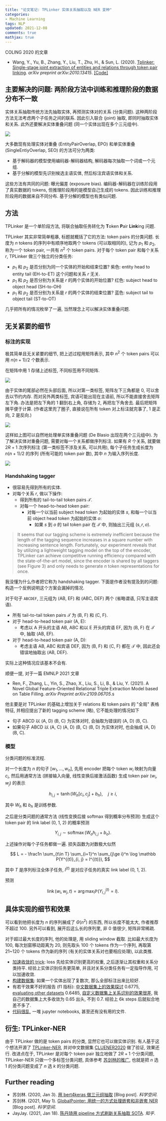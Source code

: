 ```yaml
---
title: "论文笔记: TPLinker 实体关系抽取以及 NER 变种"
categories: 
- Machine Learning
tags: NLP
updated: 2021-12-08
comments: true
mathjax: true
---
```


COLING 2020 的文章

- Wang, Y., Yu, B., Zhang, Y., Liu, T., Zhu, H., & Sun, L. (2020). [Tplinker: Single-stage joint extraction of entities and relations through token pair linking](https://arxiv.org/abs/2010.13415). *arXiv preprint arXiv:2010.13415*. [[Code]](https://github.com/131250208/TPlinker-joint-extraction)

<!-- more -->

## 主要解决的问题: 两阶段方法中训练和推理阶段的数据分布不一致

实体关系抽取传统方法先抽取实体, 再预测实体对的关系 (分类问题). 这种两阶段方法无法考虑两个子任务之间的联系. 因此引入联合 (joint) 抽取, 即同时抽取实体和关系. 此外还要解决实体重叠问题 (同一个实体出现在多个三元组中).

![](https://shiina18.github.io/assets/posts/images/20210729141153304_12040.png)

大多数现有处理实体对重叠 (EntityPairOverlap, EPO) 和单实体重叠 (SingleEntiyOverlap, SEO) 的方法可分为两类:

- 基于解码器的模型使用编码器-解码器结构, 解码器每次抽取一个词或一个元组.
- 基于分解的模型先识别候选主语实体, 然后标注宾语实体和关系.

这些方法有共同的问题: 曝光偏差 (exposure bias). 编码器-解码器在训练阶段用了真实数据的 tokens, 但推理阶段用的是模型自己生成的 tokens. 因此训练和推理阶段用的数据来自不同分布. 基于分解的模型也有类似问题.

## 方法

TPLinker 是一个单阶段方法, 将联合抽取任务转化为 **T**oken **P**air **Link**ing 问题. 

TPLinker 其实非常简单粗暴, 标题就概括了它的方法: token pairs 的分类问题. 长度为 $n$ tokens 的序列中有顺序地取两个 tokens (可以取相同的), 记为 $p_1$ 和 $p_2$, 称为一个 token pair, 一共有 $n^2$ 个 token pairs. 对于每个 token pair 和每个关系 $r$, TPLinker 做三个独立的分类任务:  

- $p_1$ 和 $p_2$ 是否分别为同一个实体的开始和结束位置? 紫色: entity head to entity tail (EH-to-ET) 这个问题和关系 $r$ 无关.
- $p_1$ 和 $p_2$ 是否分别为关系是 $r$ 的两个实体的开始位置? 红色: subject head to object head (SH-to-OH)
- $p_1$ 和 $p_2$ 是否分别为关系是 $r$ 的两个实体的结束位置? 蓝色: subject tail to object tail (ST-to-OT)

几乎把所有的情况枚举了一遍, 当然理念上可以解决实体重叠问题.

## 无关紧要的细节

### 标注的实现

极其简单且无关紧要的细节, 把上述过程用矩阵表示, 其中 $n^2$ 个 token pairs 可以用 $n(n+1)/2$ 个数表示. 

在矩阵中用 1 存储上述标签, 不同标签用不同矩阵. 

![](https://shiina18.github.io/assets/posts/images/20210729152522371_6090.png)

由于实体的尾部必然在头部后面, 所以对第一类标签, 矩阵左下三角都是 0, 可以舍去以节约内存. 而对另外两类标签, 宾语可能出现在主语前, 所以不能直接舍去矩阵左下角. 办法是把左下角的 1 翻到右上角, 存储为 2, 再把左下角舍去. 最后把矩阵摊平便于计算. (作者这里兜了圈子, 直接说在所有 token 对上标注就完事了, 1 是正向, 2 是反向.)

![](https://shiina18.github.io/assets/posts/images/20210729153212959_8133.png)

这样如上图可以自然地处理单实体重叠问题 (De Blasio 出现在两个三元组中). 为了解决实体对重叠问题, 需要对每一个关系都做序列标注. 如果有 $R$ 个关系, 就要做 $2R + 1$ 次序列标注 (第一类标签不涉及关系, 可以共用), 每个子任务生成长度为 $n(n+1)/2$ 的序列 (所有可能的 token pair 数), 其中 $n$ 为输入序列长度.

![](https://shiina18.github.io/assets/posts/images/20210729154149790_605.png)

### Handshaking tagger

- 很容易先得到所有的实体.
- 对每个关系 $r$, 做以下操作:
    - 得到所有的 tail-to-tail token pairs $\mathcal T$.
    - 对每一个 head-to-head token pair:
        - 对每一个以当前 subject head token 为起始的实体 $s$, 和每一个以当前 object head token 为起始的实体 $o$:
            - 如果 $s$ 到 $o$ 的 tail token pair 在 $\mathcal T$ 中, 则抽出三元组 $(s, r, o)$.

> It seems that our tagging scheme is extremely inefficient because the length of the tagging sequence increases in a square number with increasing sentence length. Fortunately, our experiment reveals that by utilizing a lightweight tagging model on the top of the encoder, TPLinker can achieve competitive running efficiency compared with the state-of-the-art model, since the encoder is shared by all taggers (see Figure 3) and only needs to generate $n$ token representations for once.

我没懂为什么作者把它称为 handshaking tagger. 下面是作者没有提及到的问题: 构造一个反例说明这个方案会漏掉的情况.

对于句子 `ABCDEF`, 三元组为 (AB, EF) 和 (ABC, DEF) 两个 (省略谓语, 只写主语宾语). 

- 所有 tail-to-tail token pairs $\mathcal T$ 为 (B, F) 和 (C, F). 
- 对于 head-to-head token pair (A, E):
    - 考虑以 A 开头的主语 AB, ABC 和以 E 开头的宾语 EF, 因为 (B, F) 在 $\mathcal T$ 中, 抽取 (AB, EF).
- 对于 head-to-head token pair (A, D):
    - 考虑主语 AB, ABC 和宾语 DEF, 因为 (B, F) 和 (C, F) 都在 $\mathcal T$ 中, 因此还会错误地抽取出 (AB, DEF).

实际上这种情况应该基本不会有.

顺便一提, 对于一篇 EMNLP 2021 文章

- Ren, F., Zhang, L., Yin, S., Zhao, X., Liu, S., Li, B., & Liu, Y. (2021). A Novel Global Feature-Oriented Relational Triple Extraction Model based on Table Filling. *arXiv Preprint arXiv:2109.06705*.s

他主要是对 TPLinker 的基础上增加关于 relations 和 token pairs 的 "全局" 表格特征, 并相应提出了新的 tagging scheme (略), 它不能处理的情况如下

- 句子 ABCD 以 (A, D) (B, C) 为实体对时, 会抽取为错误的 (A, D) (B, C). 
- 如果句子 ABCD 以 (A, C) (A, D) (B, C) (B, D) 为实体对时, 也会抽成 (A, D) (B, C).

### 模型

分类问题的标准流程.

对一个长度为 $n$ 的句子 $[w_1, \dots, w_n]$, 先用 encoder 把每个 token $w_i$ 映射为向量 $c_i$, 然后用通常方法 (拼接输入向量, 线性变换后接激活函数) 生成 token pair $(w_i, w_j)$ 的表示

$$
h_{i, j} = \operatorname{tanh}\left(W_h [c_i, c_j] + b_h\right), \quad j\ge i,
$$

其中 $W_h$ 和 $b_h$ 是训练参数.

之后是分类问题的通常方法 (线性变换后接 softmax 得到概率分布预测) 生成这个 token pair 的 link label (0, 1, 2) 的概率预测

$$
Y_{i,j} \sim \operatorname{softmax}(W_o h_{i, j} + b_o).
$$

上述操作对每个子任务都做一遍. 损失函数为对数极大似然

$$
L = - \frac1n \sum_{t\in T} \sum_{i=1}^n \sum_{j\ge i}^n  \log \mathbb P(Y^{(t)}_{i, j} = l^{(t)}),
$$

其中 $T$ 是序列标注全体子任务, $l^{(t)}$ 是对应子任务的真实 link label (0, 1, 2).

预测

$$
\operatorname{link}(w_i, w_j, t) = \operatorname{arg\,max}_l \mathbb P(Y^{(t)}_{i, j} = l).
$$

## 具体实现的细节和效果

可以看到他把长度为 $n$ 的序列展成了 $\Theta(n^2)$ 的东西, 所以长度不能太大, 作者推荐不超过 100. 另外可以看到, 展开后这么长的序列里, 非 0 值很少, 矩阵非常稀疏.

对于超过最大长度的序列, 他的处理是, 用 sliding window 截取. 比如最大长度为 100, 每次划窗移动距离为 20, 则先取头 100 个 tokens 作为一个序列, 再取第 21~120 个 tokens 作为新的序列 (有关的实体关系对也要相应处理), 以此类推.

- [加速收敛的 trick](https://github.com/131250208/TPlinker-joint-extraction/issues/28): loss 先给实体识别更高的权重, 之后逐渐让其权重和关系分类持平. 经验上实体识别任务更简单, 并且对关系分类任务有一定指导作用, 可以加速收敛.
- [构建数据集](https://github.com/131250208/TPlinker-joint-extraction/issues/29): 如果一个实体出现了复数次, 那么全部标注出来比较好.
- 有若干效果不好的报告 (f1 指标): [中文数据集上的效果探讨](https://github.com/131250208/TPlinker-joint-extraction/issues/39) 0.6775, [evaluating other datasets](https://github.com/131250208/TPlinker-joint-extraction/issues/8) 0.6485, [自定义数据集上关系识别的效果很差](https://github.com/131250208/TPlinker-joint-extraction/issues/61), 我自己的数据集上大多收敛为 0.65 出头, 不到 0.7. 经验上 6k steps 后就拟合地差不多了.
- [代码很乱](https://github.com/131250208/TPlinker-joint-extraction/issues/3), 一堆 jupyter notebooks, 甚至还有没有用的文件.

## 衍生: TPLinker-NER

由于 TPLinker 做的是 token pairs 的分类, 显然它也可以做实体识别. 有人基于这个想法开源了 [TPLinker-NER](https://github.com/gaohongkui/TPLinker-NER), 并对中文数据集 [CLUENER2020](https://github.com/CLUEbenchmark/CLUENER2020) 做了验证, 效果还行. 改进点在于, TPLinker 是对每个 token pair 独立地做了 $2R+1$ 个分类问题, TPLinker-NER 只做一个多标签分类问题, 具体参考 [苏剑林的推广](https://kexue.fm/archives/7359), 也就是把 $n$ 选 1 的分类问题变成了 $n$ 选 $k$ 的分类问题.

## Further reading

- 苏剑林. (2020, Jan 3). [用 bert4keras 做三元组抽取](https://kexue.fm/archives/7161) [Blog post]. *科学空间*.
- 苏剑林. (2021, May 1). [GlobalPointer: 用统一的方式处理嵌套和非嵌套 NER](https://kexue.fm/archives/8373) [Blog post]. *科学空间*.
- JayJay. (2021, Jan 18). [陈丹琦用 pipeline 方式刷新关系抽取 SOTA](https://zhuanlan.zhihu.com/p/274938894). *知乎*.